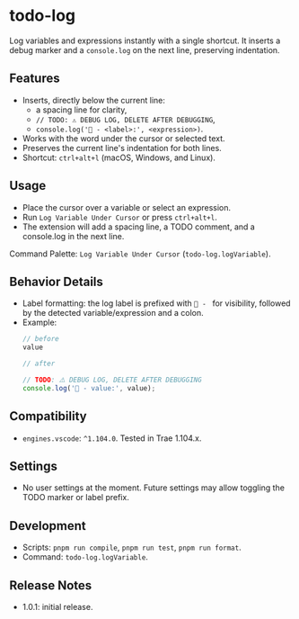 # todo-log

Log variables and expressions instantly with a single shortcut. It inserts a debug marker and a `console.log` on the next line, preserving indentation.

## Features
- Inserts, directly below the current line:
  - a spacing line for clarity,
  - `// TODO: ⚠️ DEBUG LOG, DELETE AFTER DEBUGGING`,
  - `console.log('👷 - <label>:', <expression>)`.
- Works with the word under the cursor or selected text.
- Preserves the current line's indentation for both lines.
- Shortcut: `ctrl+alt+l` (macOS, Windows, and Linux).

## Usage
- Place the cursor over a variable or select an expression.
- Run `Log Variable Under Cursor` or press `ctrl+alt+l`.
- The extension will add a spacing line, a TODO comment, and a console.log in the next line.

Command Palette: `Log Variable Under Cursor` (`todo-log.logVariable`).

## Behavior Details
- Label formatting: the log label is prefixed with `👷 - ` for visibility, followed by the detected variable/expression and a colon.
- Example:
  ```ts
  // before
  value

  // after
  
  // TODO: ⚠️ DEBUG LOG, DELETE AFTER DEBUGGING
  console.log('👷 - value:', value);
  ```

## Compatibility
- `engines.vscode`: `^1.104.0`. Tested in Trae 1.104.x.


## Settings
- No user settings at the moment. Future settings may allow toggling the TODO marker or label prefix.

## Development
- Scripts: `pnpm run compile`, `pnpm run test`, `pnpm run format`.
- Command: `todo-log.logVariable`.

## Release Notes
- 1.0.1: initial release.
